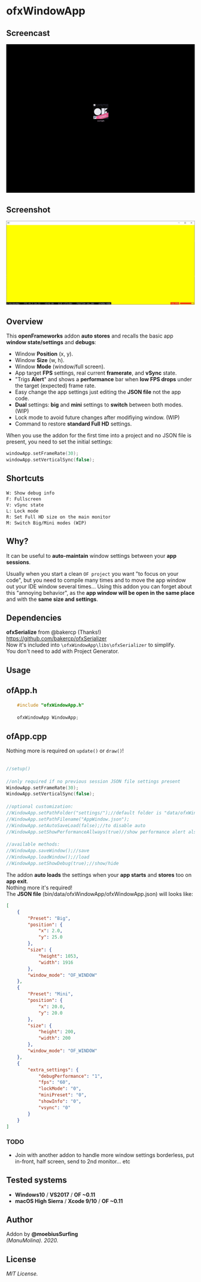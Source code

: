# ofxWindowApp

## Screencast

![screenshot](readme_images/ofxWindowApp.gif?raw=true "MoebiusSurfing")


## Screenshot

![screenshot](readme_images/screenshot2.JPG?raw=true "MoebiusSurfing")



## Overview

This **openFrameworks** addon **auto stores** and recalls the basic app **window state/settings** and **debugs**:

* Window **Position** (x, y). 
* Window **Size** (w, h). 
* Window **Mode** (window/full screen).
* App target **FPS** settings, real current **framerate**, and **vSync** state. 
* "Trigs **Alert**" and shows a **performance** bar when **low FPS drops** under the target (expected) frame rate.
* Easy change the app settings just editing the **JSON file** not the app code.
* **Dual** settings: **big** and **mini** settings to **switch** between both modes. (WIP)
* Lock mode to avoid future changes after modifiying window. (WIP)
* Command to restore **standard Full HD** settings.

When you use the addon for the first time into a project and no JSON file is present, you need to set the initial settings:  
```.c++
windowApp.setFrameRate(30);
windowApp.setVerticalSync(false);
```

## Shortcuts

```
W: Show debug info  
F: Fullscreen  
V: vSync state  
L: Lock mode  
R: Set Full HD size on the main monitor  
M: Switch Big/Mini modes (WIP)  

```

## Why?

It can be useful to **auto-maintain** window settings between your **app sessions**.  

Usually when you start a clean ```OF project``` you want "to focus on your code", but you need to compile many times and to move the app window out your IDE window several times...
Using this addon you can forget about this "annoying behavior", as the **app window will be open in the same place** and with the **same size and settings**.  

## Dependencies

**ofxSerialize** from @bakercp (Thanks!)  
https://github.com/bakercp/ofxSerializer  
Now it's included into ```\ofxWindowApp\libs\ofxSerializer``` to simplify.  
You don't need to add with Project Generator.

## Usage

## ofApp.h
```.c++
    #include "ofxWindowApp.h"

    ofxWindowApp WindowApp;
```

## ofApp.cpp
Nothing more is required on ```update()``` or ```draw()```!

```.c++ 

//setup()

//only required if no previous session JSON file settings present
WindowApp.setFrameRate(30);
WindowApp.setVerticalSync(false);

//optional customization:  
//WindowApp.setPathFolder("settings/");//default folder is "data/ofxWindowApp/"
//WindowApp.setPathFilename("AppWindow.json");
//WindowApp.setAutoSaveLoad(false);//to disable auto
//WindowApp.setShowPerformanceAllways(true)//show performance alert also when debug is hidden
       
//available methods:         
//WindowApp.saveWindow();//save  
//WindowApp.loadWindow();//load  
//WindowApp.setShowDebug(true);//show/hide
```

The addon **auto loads** the settings when your **app starts** and **stores** too on **app exit**.  
Nothing more it's required!  
The **JSON file** (bin/data/ofxWindowApp/ofxWindowApp.json) will looks like:  
```.json
[
    {
        "Preset": "Big",
        "position": {
            "x": 2.0,
            "y": 25.0
        },
        "size": {
            "height": 1053,
            "width": 1916
        },
        "window_mode": "OF_WINDOW"
    },
    {
        "Preset": "Mini",
        "position": {
            "x": 20.0,
            "y": 20.0
        },
        "size": {
            "height": 200,
            "width": 200
        },
        "window_mode": "OF_WINDOW"
    },
    {
        "extra_settings": {
            "debugPerformance": "1",
            "fps": "60",
            "lockMode": "0",
            "miniPreset": "0",
            "showInfo": "0",
            "vsync": "0"
        }
    }
]
```

### TODO

* Join with another addon to handle more window settings borderless, put in-front, half screen, send to 2nd monitor... etc

## Tested systems
- **Windows10** / **VS2017** / **OF ~0.11**
- **macOS High Sierra** / **Xcode 9/10** / **OF ~0.11**

## Author
Addon by **@moebiusSurfing**  
*(ManuMolina). 2020.*

## License
*MIT License.*
